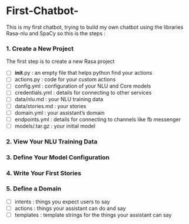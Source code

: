 # First-Chatbot-
This is my first chatbot, trying to build my own chatbot using the libraries Rasa-nlu and SpaCy so this is the steps : 

### 1. Create a New Project
The first step is to create a new Rasa project
- [ ] __init__.py : an empty file that helps python find your actions
- [ ] actions.py : code for your custom actions
- [ ] config.yml : configuration of your NLU and Core models
- [ ] credentials.yml : details for connecting to other services
- [ ] data/nlu.md : your NLU training data
- [ ] data/stories.md : your stories
- [ ] domain.yml : your assistant’s domain
- [ ] endpoints.yml : details for connecting to channels like fb messenger
- [ ] models/<timestamp>.tar.gz : your initial model

### 2. View Your NLU Training Data

### 3. Define Your Model Configuration

### 4. Write Your First Stories

### 5. Define a Domain
- [ ] intents  : things you expect users to say
- [ ] actions : things your assistant can do and say
- [ ] templates : template strings for the things your assistant can say
